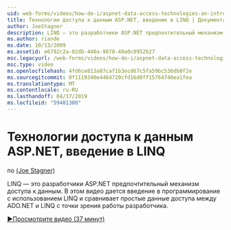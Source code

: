 ```yaml
---
uid: web-forms/videos/how-do-i/aspnet-data-access-technologies-an-introduction-to-linq
title: Технологии доступа к данным ASP.NET, введение в LINQ | Документация Майкрософт
author: JoeStagner
description: LINQ — это разработчики ASP.NET предпочтительный механизм доступа к данным. В этом видео дается введение в программирование с использованием LINQ и сравнивает betwee доступа простых данных...
ms.author: riande
ms.date: 10/13/2009
ms.assetid: e6792c2a-02db-440a-9070-40a0c0952b27
msc.legacyurl: /web-forms/videos/how-do-i/aspnet-data-access-technologies-an-introduction-to-linq
msc.type: video
ms.openlocfilehash: 4fd6ce813a87caf1b3ecd67c5fa59bc536db0f2e
ms.sourcegitcommit: 0f1119340e4464720cfd16d0ff15764746ea1fea
ms.translationtype: MT
ms.contentlocale: ru-RU
ms.lasthandoff: 04/17/2019
ms.locfileid: "59401300"
---
```

# <a name="aspnet-data-access-technologies-an-introduction-to-linq"></a>Технологии доступа к данным ASP.NET, введение в LINQ

по [(Joe Stagner)](https://github.com/JoeStagner)

LINQ — это разработчики ASP.NET предпочтительный механизм доступа к данным. В этом видео дается введение в программирование с использованием LINQ и сравнивает простые данные доступа между ADO.NET и LINQ с точки зрения работы разработчика.

[&#9654;Просмотрите видео (37 минут)](https://channel9.msdn.com/Blogs/ASP-NET-Site-Videos/aspnet-data-access-technologies-an-introduction-to-linq)
